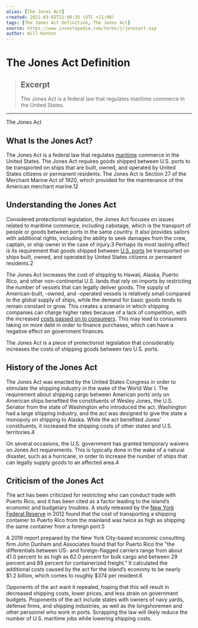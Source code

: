 ```yaml
---
alias: [The Jones Act]
created: 2021-03-02T21:00:35 (UTC +11:00)
tags: [The Jones Act Definition, The Jones Act]
source: https://www.investopedia.com/terms/j/jonesact.asp
author: Will Kenton
---
```


# The Jones Act Definition

> ## Excerpt
> The Jones Act is a federal law that regulates maritime commerce in the United States.

---

The Jones Act
## What Is the Jones Act?

The Jones Act is a federal law that regulates [maritime](https://www.investopedia.com/articles/investing/123115/top-6-companies-crude-tanker-business.asp) commerce in the United States. The Jones Act requires goods shipped between U.S. ports to be transported on ships that are built, owned, and operated by United States citizens or permanent residents. The Jones Act is Section 27 of the Merchant Marine Act of 1920, which provided for the maintenance of the American merchant marine.12

## Understanding the Jones Act

Considered protectionist legislation, the Jones Act focuses on issues related to maritime commerce, including cabotage, which is the transport of people or goods between ports in the same country. It also provides sailors with additional rights, including the ability to seek damages from the crew, captain, or ship owner in the case of injury.3 Perhaps its most lasting effect is its requirement that goods shipped between [U.S. ports](https://www.investopedia.com/articles/investing/052715/west-coast-vs-east-coast-economy.asp) be transported on ships built, owned, and operated by United States citizens or permanent residents.2

The Jones Act increases the cost of shipping to Hawaii, Alaska, Puerto Rico, and other non-continental U.S. lands that rely on imports by restricting the number of vessels that can legally deliver goods. The supply of American-built, -owned, and -operated vessels is relatively small compared to the global supply of ships, while the demand for basic goods tends to remain constant or grow. This creates a scenario in which shipping companies can charge higher rates because of a lack of competition, with the increased [costs passed on to consumers](https://www.investopedia.com/articles/05/012005.asp). This may lead to consumers taking on more debt in order to finance purchases, which can have a negative effect on government finances.

The Jones Act is a piece of protectionist legislation that considerably increases the costs of shipping goods between two U.S. ports.

## History of the Jones Act

The Jones Act was enacted by the United States Congress in order to stimulate the shipping industry in the wake of the World War I. The requirement about shipping cargo between American ports only on American ships benefited the constituents of Wesley Jones, the U.S. Senator from the state of Washington who introduced the act. Washington had a large shipping industry, and the act was designed to give the state a monopoly on shipping to Alaska. While the act benefited Jones’ constituents, it increased the shipping costs of other states and U.S. territories.4

On several occasions, the U.S. government has granted temporary waivers on Jones Act requirements. This is typically done in the wake of a natural disaster, such as a hurricane, in order to increase the number of ships that can legally supply goods to an affected area.4

## Criticism of the Jones Act

The act has been criticized for restricting who can conduct trade with Puerto Rico, and it has been cited as a factor leading to the island’s economic and budgetary troubles. A study released by the [New York Federal Reserve](https://www.investopedia.com/articles/investing/082415/what-are-federal-reserve-chairmans-responsibilities.asp) in 2012 found that the cost of transporting a shipping container to Puerto Rico from the mainland was twice as high as shipping the same container from a foreign port.5

A 2019 report prepared by the New York City-based economic consulting firm John Dunham and Associates found that for Puerto Rico the "the differentials between US- and foreign-flagged carriers range from about 41.0 percent to as high as 62.0 percent for bulk cargo and between 29 percent and 89 percent for containerized freight.” It calculated the additional costs caused by the act for the island’s economy to be nearly $1.2 billion, which comes to roughly $374 per resident.6

Opponents of the act want it repealed, hoping that this will result in decreased shipping costs, lower prices, and less strain on government budgets. Proponents of the act include states with owners of navy yards, defense firms, and shipping industries, as well as the longshoremen and other personnel who work in ports. Scrapping the law will likely reduce the number of U.S. maritime jobs while lowering shipping costs.
